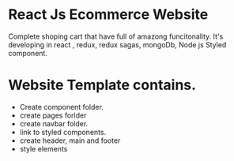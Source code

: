 # React Js Ecommerce Website
Complete shoping cart that have full of amazong funcitonality. It's developing in react , redux, redux sagas, mongoDb, Node js Styled component.
# Website Template contains.
* Create component folder.
* create pages forlder
* create navbar folder.
* link to styled components.
* create header, main and footer
* style elements

